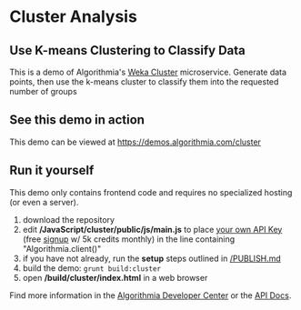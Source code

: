 # Cluster Analysis

## Use K-means Clustering to Classify Data

This is a demo of Algorithmia's [Weka Cluster](https://algorithmia.com/algorithms/kenny/WekaCluster)
microservice.  Generate data points, then use the k-means cluster to classify them into the requested number of groups

## See this demo in action

This demo can be viewed at https://demos.algorithmia.com/cluster

## Run it yourself

This demo only contains frontend code and requires no specialized hosting (or even a server).
1. download the repository
2. edit **/JavaScript/cluster/public/js/main.js** to place [your own API Key](https://algorithmia.com/user#credentials) (free [signup](https://algorithmia.com/?invite=ghsamples) w/ 5k credits monthly) in the line containing "Algorithmia.client()"
4. if you have not already, run the **setup** steps outlined in [/PUBLISH.md](../../PUBLISH.md)
5. build the demo: `grunt build:cluster`
6. open **/build/cluster/index.html** in a web browser

Find more information in the [Algorithmia Developer Center](http://developers.algorithmia.com) or the [API Docs](http://docs.algorithmia.com/).
